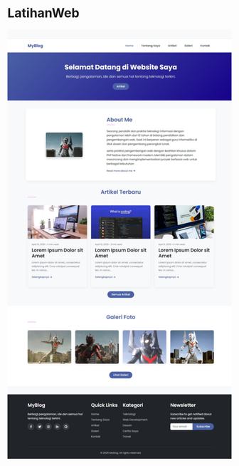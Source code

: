 # LatihanWeb

![Dashboard](https://raw.githubusercontent.com/SyalPratama/LatihanWeb/refs/heads/main/Screenshot_29-4-2025_104646_.jpeg)
